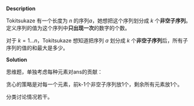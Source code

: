 **Description**

Tokitsukaze 有一个长度为 $n$ 的序列$a$，她想把这个序列划分成 $k$ 个**非空子序列**。定义序列的值为这个序列中**只出现一次**的数字的个数。

 对于 $k=1…n$，Tokitsukaze 想知道把序列 $a$ 划分成 $k$ 个**非空子序列**后，所有子序列的值的和最大是多少。

**Solution**

思维题，单独考虑每种元素对ans的贡献：

贪心的策略是对每一个元素，前k-1个非空子序列放1个，剩余所有元素放1个。

分类讨论情况若干。